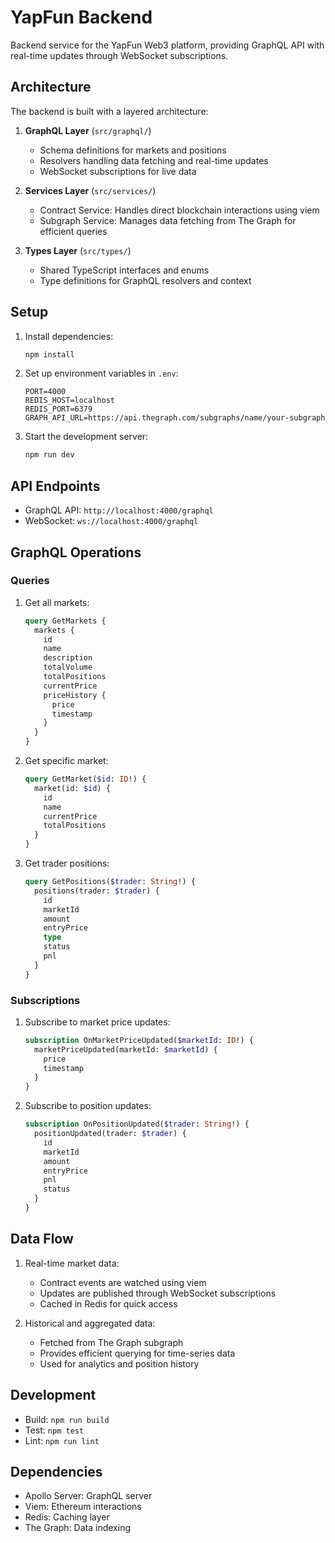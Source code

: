# YapFun Backend

Backend service for the YapFun Web3 platform, providing GraphQL API with real-time updates through WebSocket subscriptions.

## Architecture

The backend is built with a layered architecture:

1. **GraphQL Layer** (`src/graphql/`)

   - Schema definitions for markets and positions
   - Resolvers handling data fetching and real-time updates
   - WebSocket subscriptions for live data

2. **Services Layer** (`src/services/`)

   - Contract Service: Handles direct blockchain interactions using viem
   - Subgraph Service: Manages data fetching from The Graph for efficient queries

3. **Types Layer** (`src/types/`)
   - Shared TypeScript interfaces and enums
   - Type definitions for GraphQL resolvers and context

## Setup

1. Install dependencies:

   ```bash
   npm install
   ```

2. Set up environment variables in `.env`:

   ```env
   PORT=4000
   REDIS_HOST=localhost
   REDIS_PORT=6379
   GRAPH_API_URL=https://api.thegraph.com/subgraphs/name/your-subgraph
   ```

3. Start the development server:
   ```bash
   npm run dev
   ```

## API Endpoints

- GraphQL API: `http://localhost:4000/graphql`
- WebSocket: `ws://localhost:4000/graphql`

## GraphQL Operations

### Queries

1. Get all markets:

   ```graphql
   query GetMarkets {
     markets {
       id
       name
       description
       totalVolume
       totalPositions
       currentPrice
       priceHistory {
         price
         timestamp
       }
     }
   }
   ```

2. Get specific market:

   ```graphql
   query GetMarket($id: ID!) {
     market(id: $id) {
       id
       name
       currentPrice
       totalPositions
     }
   }
   ```

3. Get trader positions:
   ```graphql
   query GetPositions($trader: String!) {
     positions(trader: $trader) {
       id
       marketId
       amount
       entryPrice
       type
       status
       pnl
     }
   }
   ```

### Subscriptions

1. Subscribe to market price updates:

   ```graphql
   subscription OnMarketPriceUpdated($marketId: ID!) {
     marketPriceUpdated(marketId: $marketId) {
       price
       timestamp
     }
   }
   ```

2. Subscribe to position updates:
   ```graphql
   subscription OnPositionUpdated($trader: String!) {
     positionUpdated(trader: $trader) {
       id
       marketId
       amount
       entryPrice
       pnl
       status
     }
   }
   ```

## Data Flow

1. Real-time market data:

   - Contract events are watched using viem
   - Updates are published through WebSocket subscriptions
   - Cached in Redis for quick access

2. Historical and aggregated data:
   - Fetched from The Graph subgraph
   - Provides efficient querying for time-series data
   - Used for analytics and position history

## Development

- Build: `npm run build`
- Test: `npm test`
- Lint: `npm run lint`

## Dependencies

- Apollo Server: GraphQL server
- Viem: Ethereum interactions
- Redis: Caching layer
- The Graph: Data indexing
